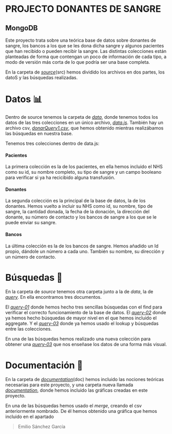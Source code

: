 # PROJECTO DONANTES DE SANGRE
## MongoDB

Este proyecto trata sobre una teórica base de datos sobre donantes de sangre, los bancos a los que se les dona dicha sangre y algunos pacientes que han recibido o pueden recibir la sangre. Las distintas colecciones están planteadas de forma que contengan un poco de información de cada tipo, a modo de versión más corta de lo que podría ser una base completa.

En la carpeta de *[source](https://github.com/SanchezGarciaEmilio/2021-03-08_proyecto/tree/main/src)*(src) hemos dividido los archivos en dos partes, los datoS y las búsquedas realizadas.



# Datos 📊

Dentro de source tenemos la carpeta de *[data](https://github.com/SanchezGarciaEmilio/2021-03-08_proyecto/tree/main/src/data)*, donde tenemos todos los datos de las tres colecciones en un único archivo, *[data.js](https://github.com/SanchezGarciaEmilio/2021-03-08_proyecto/blob/main/src/data/data.js)*.
También hay un archivo csv, *[donarQuery1.csv](https://github.com/SanchezGarciaEmilio/2021-03-08_proyecto/blob/main/src/data/donarQuery1.csv)*, que hemos obtenido mientras realizábamos las búsquedas en nuestra base.

Tenemos tres colecciones dentro de data.js:

#### Pacientes
La primera colección es la de los pacientes, en ella hemos incluido el NHS como su id, su nombre completo, su tipo de sangre y un campo booleano para verificar si ya ha recicibido alguna transfusión.

#### Donantes
La segunda colección es la principal de la base de datos, la de los donantes. Hemos vuelto a incluir su NHS como id, su nombre, tipo de sangre, la cantidad donada, la fecha de la donación, la dirección del donante, su número de contacto y los bancos de sangre a los que se le puede enviar su sangre.

#### Bancos
La última colección es la de los bancos de sangre. Hemos añadido un Id propio, dándole un número a cada uno. También su nombre, su dirección y un número de contacto.



# Búsquedas 🔎

En la carpeta de *source* tenemos otra carpeta junto a la de *data*, la de *[query](https://github.com/SanchezGarciaEmilio/2021-03-08_proyecto/tree/main/src/query)*. En ella encontramos tres documentos.

El *[query-01](https://github.com/SanchezGarciaEmilio/2021-03-08_proyecto/blob/main/src/query/query-01.js)* donde hemos hecho tres sencillas búsquedas con el find para verificar el correcto funcionamiento de la base de datos.
El *[query-02](https://github.com/SanchezGarciaEmilio/2021-03-08_proyecto/blob/main/src/query/query-02.js)* donde ya hemos hecho búsquedas de mayor nivel en el que hemos incluido el aggregate.
Y el *[query-03](https://github.com/SanchezGarciaEmilio/2021-03-08_proyecto/blob/main/src/query/query-03.js)* donde ya hemos usado el lookup y búsquedas entre las colecciones.

En una de las búsquedas hemos realizado una nueva colección para obtener una *[query-03](https://github.com/SanchezGarciaEmilio/2021-03-08_proyecto/blob/main/doc/Graphs/Donantes%202020%20(junio-diciembre).png)* que nos enseñase los datos de una forma más visual.



# Documentación 📝

En la carpeta de *[documentation](https://github.com/SanchezGarciaEmilio/2021-03-08_proyecto/tree/main/doc)*(doc) hemos incluido las nociones teóricas necesarias para este proyecto, y una carpeta nueva llamada *[documentation](https://github.com/SanchezGarciaEmilio/2021-03-08_proyecto/tree/main/doc/Graphs)*, donde hemos incluido las gráficas creadas en este proyecto.

En una de las búsquedas hemos usado el *merge*, creando el csv anteriormente nombrado. De él hemos obtenido una gráfica que hemos incluido en el apartado 



> Emilio Sánchez García